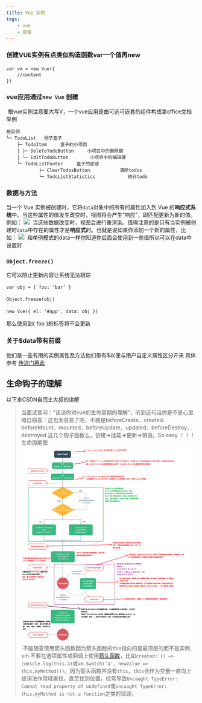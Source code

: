 ```yaml
---
title: Vue 实例
tags:
    - vue
    - 前端
---
```

### 创建VUE实例有点类似构造函数var一个值再new
```
var vm = new Vue({
    //content
})
```
### vue应用通过`new Vue` 创建
﻿
根vue实例注意要大写V，一个vue应用是由可选可嵌套的组件构成拿office文档举例
```
根实例 
└─ TodoList   例子盒子
    ├─ TodoItem     盒子的小项目
    │ ├─ DeleteTodoButton     小项目中的删除键
    │ └─ EditTodoButton        小项目中的编辑键
    └─ TodoListFooter     盒子的底部
            ├─ ClearTodosButton           清除todos            
            └─ TodoListStatistics            统计todo
```
### 数据与方法
当一个 Vue 实例被创建时，它将`data`对象中的所有的属性加入到 Vue 的**响应式系统**中。当这些属性的值发生改变时，视图将会产生“响应”，即匹配更新为新的值。
例如：
![](images/vue.png)
﻿
当这些数据改变时，视图会进行重渲染。值得注意的是只有当实例被创建时`data`中存在的属性才是**响应式**的。也就是说如果你添加一个新的属性，比如：
![](images/altervue.png)
﻿
和单例模式的data一样你知道你后面会使用到一些值所以可以在data中设置好
### `Object.freeze()`
它可以阻止更新内容让系统无法跟踪
```
var obj = { foo: 'bar' } 
﻿
Object.freeze(obj) 
﻿
new Vue({ el: '#app', data: obj })
```
那么使用到{ foo }的标签将不会更新
### 关于$data带有前缀
他们是一些有用的实例属性及方法他们带有$以便与用户自定义属性区分开来 具体参考 [传送门再此]([https://cn.vuejs.org/v2/api/#%E5%AE%9E%E4%BE%8B%E5%B1%9E%E6%80%A7](https://cn.vuejs.org/v2/api/#%E5%AE%9E%E4%BE%8B%E5%B1%9E%E6%80%A7))
## 生命钩子的理解
以下来CSDN自闰土大叔的讲解
> 当面试官问：“谈谈你对vue的生命周期的理解”，听到这句话你是不是心里暗自窃喜：这也太容易了吧，不就是beforeCreate、created、beforeMount、mounted、beforeUpdate、updated、beforeDestroy、destroyed 这几个钩子函数么，创建=>挂载=>更新=>销毁，So easy ！！！
> 生命周期图
![](images/lifecycle.png)
﻿
不能随意使用箭头函数因为箭头函数的this指向的是最顶层的而不是实例vm
> 不要在选项属性或回调上使用[箭头函数](https://developer.mozilla.org/zh-CN/docs/Web/JavaScript/Reference/Functions/Arrow_functions)，比如`created: () => console.log(this.a)`或`vm.$watch('a', newValue => this.myMethod())`。因为箭头函数并没有`this`，`this`会作为变量一直向上级词法作用域查找，直至找到位置，经常导致`Uncaught TypeError: Cannot read property of undefined`或`Uncaught TypeError: this.myMethod is not a function`之类的错误。
>
﻿